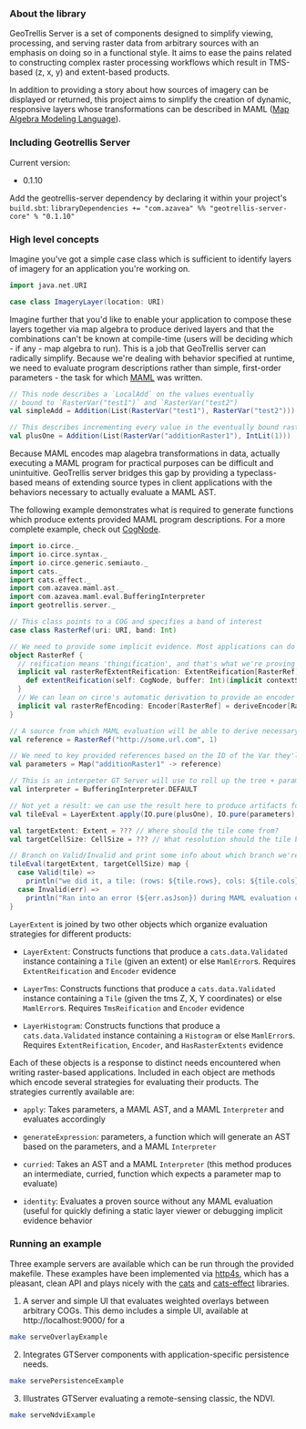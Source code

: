 ### About the library

GeoTrellis Server is a set of components designed to simplify
viewing, processing, and serving raster data from arbitrary sources
with an emphasis on doing so in a functional style. It aims to ease
the pains related to constructing complex raster processing workflows
which result in TMS-based (z, x, y) and extent-based products.

In addition to providing a story about how sources of imagery can be displayed
or returned, this project aims to simplify the creation of dynamic,
responsive layers whose transformations can be described in MAML
([Map Algebra Modeling Language](https://github.com/geotrellis/maml/)).


### Including Geotrellis Server

Current version:
 - 0.1.10

Add the geotrellis-server dependency by declaring it within your
project's `build.sbt`:
`libraryDependencies += "com.azavea" %% "geotrellis-server-core" % "0.1.10"`


### High level concepts

Imagine you've got a simple case class which is sufficient to identify
layers of imagery for an application you're working on. 

```scala
import java.net.URI

case class ImageryLayer(location: URI)
```

Imagine further that you'd like to enable your application to compose these
layers together via map algebra to produce derived layers and that the
combinations can't be known at compile-time (users will be deciding
which - if any - map algebra to run). This is a job that GeoTrellis
server can radically simplify. Because we're dealing with behavior
specified at runtime, we need to evaluate program descriptions rather
than simple, first-order parameters - the task for which
[MAML](https://github.com/geotrellis/maml/) was written.

```scala
// This node describes a `LocalAdd` on the values eventually
// bound to `RasterVar("test1")` and `RasterVar("test2")
val simpleAdd = Addition(List(RasterVar("test1"), RasterVar("test2")))

// This describes incrementing every value in the eventually bound raster by 1
val plusOne = Addition(List(RasterVar("additionRaster1"), IntLit(1)))
```

Because MAML encodes map alagebra transformations in data, actually
executing a MAML program for practical purposes can be difficult and
unintuitive. GeoTrellis server bridges this gap by providing a
typeclass-based means of extending source types in client applications
with the behaviors necessary to actually evaluate a MAML AST.

The following example demonstrates what is required to generate
functions which produce extents provided MAML program descriptions. For
a more complete example, check out
[CogNode](example/src/main/scala/geotrellis/server/example/cog/CogNode.scala).
```scala
import io.circe._
import io.circe.syntax._
import io.circe.generic.semiauto._
import cats._
import cats.effect._
import com.azavea.maml.ast._
import com.azavea.maml.eval.BufferingInterpreter
import geotrellis.server._

// This class points to a COG and specifies a band of interest
case class RasterRef(uri: URI, band: Int)

// We need to provide some implicit evidence. Most applications can do this within companion objects
object RasterRef {
  // reification means 'thingification', and that's what we're proving we can do here
  implicit val rasterRefExtentReification: ExtentReification[RasterRef] = new ExtentReification[RasterRef] {
    def extentReification(self: CogNode, buffer: Int)(implicit contextShift: ContextShift[IO]): (Extent, CellSize) => IO[Literal] = ???
  }
  // We can lean on circe's automatic derivation to provide an encoder
  implicit val rasterRefEncoding: Encoder[RasterRef] = deriveEncoder[RasterRef]
}

// A source from which MAML evaluation will be able to derive necessary artifacts
val reference = RasterRef("http://some.url.com", 1)

// We need to key provided references based on the ID of the Var they'll replace
val parameters = Map("additionRaster1" -> reference)

// This is an interpeter GT Server will use to roll up the tree + params to some result
val interpreter = BufferingInterpreter.DEFAULT

// Not yet a result: we can use the result here to produce artifacts for different extent inputs
val tileEval = LayerExtent.apply(IO.pure(plusOne), IO.pure(parameters), interpreter)

val targetExtent: Extent = ??? // Where should the tile come from?
val targetCellSize: CellSize = ??? // What resolution should the tile be?

// Branch on Valid/Invalid and print some info about which branch we're on
tileEval(targetExtent, targetCellSize) map {
  case Valid(tile) =>
    println("we did it, a tile: (rows: ${tile.rows}, cols: ${tile.cols})")
  case Invalid(err) =>
    println("Ran into an error (${err.asJson}) during MAML evaluation of AST (${plusOne.asJson}) with params (${params.asJson})")
}
```

`LayerExtent` is joined by two other objects which organize evaluation
strategies for different products:

- `LayerExtent`: Constructs functions that produce a `cats.data.Validated` instance
containing a `Tile` (given an extent) or else `MamlError`s. Requires
`ExtentReification` and `Encoder` evidence

- `LayerTms`: Constructs functions that produce a `cats.data.Validated` instance
containing a `Tile` (given the tms Z, X, Y coordinates) or else
`MamlError`s. Requires `TmsReification` and `Encoder` evidence

- `LayerHistogram`: Constructs functions that produce a `cats.data.Validated` instance
containing a `Histogram` or else `MamlError`s. Requires
`ExtentReification`, `Encoder`, and `HasRasterExtents` evidence

Each of these objects is a response to distinct needs encountered when
writing raster-based applications. Included in each object are methods
which encode several strategies for evaluating their products. The strategies
currently available are:
- `apply`: Takes parameters, a MAML AST, and a MAML `Interpreter` and evaluates accordingly

- `generateExpression`: parameters, a function which will generate an AST based on the
parameters, and a MAML `Interpreter`

- `curried`: Takes an AST and a MAML `Interpreter` (this method produces an
intermediate, curried, function which expects a parameter map to
evaluate)

- `identity`: Evaluates a proven source without any MAML evaluation (useful for
quickly defining a static layer viewer or debugging implicit evidence behavior


### Running an example

Three example servers are available which can be run through the provided
makefile. These examples have been implemented via [http4s](https://http4s.org/),
which has a pleasant, clean API and plays nicely with the
[cats](https://typelevel.org/cats/) and [cats-effect](https://typelevel.org/cats-effect/)
libraries.

1. A server and simple UI that evaluates weighted overlays between
arbitrary COGs. This demo includes a simple UI, available at http://localhost:9000/ for a
```bash
make serveOverlayExample
```

2. Integrates GTServer components with application-specific persistence needs.
```bash
make servePersistenceExample
```

3. Illustrates GTServer evaluating a remote-sensing classic, the NDVI.
```bash
make serveNdviExample
```

